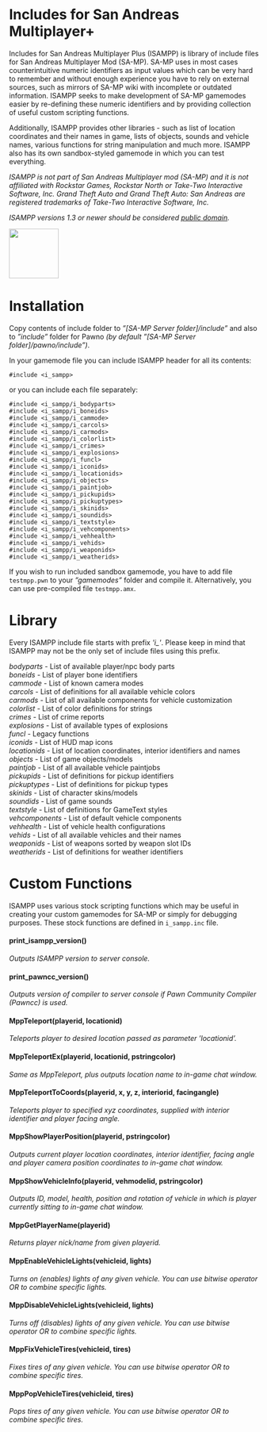 # Includes for San Andreas Multiplayer+
Includes for San Andreas Multiplayer Plus (ISAMPP) is library of include files for San Andreas Multiplayer Mod (SA-MP). SA-MP uses in most cases counterintuitive numeric identifiers as input values which can be very hard to remember and without enough experience you have to rely on external sources, such as mirrors of SA-MP wiki with incomplete or outdated information. ISAMPP seeks to make development of SA-MP gamemodes easier by re-defining these numeric identifiers and by providing collection of useful custom scripting functions.

Additionally, ISAMPP provides other libraries - such as list of location coordinates and their names in game, lists of objects, sounds and vehicle names, various functions for string manipulation and much more. ISAMPP also has its own sandbox-styled gamemode in which you can test everything.

*ISAMPP is not part of San Andreas Multiplayer mod (SA-MP) and it is not affiliated with Rockstar Games, Rockstar North or Take-Two Interactive Software, Inc. Grand Theft Auto and Grand Theft Auto: San Andreas are registered trademarks of Take-Two Interactive Software, Inc.*

*ISAMPP versions 1.3 or newer should be considered [public domain](LICENSE).*

<img src="docs/logo/isampp_logo_250px.png" width="100">

# Installation
Copy contents of include folder to *”[SA-MP Server folder]/include”* and also to *”include”* folder for Pawno *(by default ”[SA-MP Server folder]/pawno/include”)*.

In your gamemode file you can include ISAMPP header for all its contents:

```pawn
#include <i_sampp>
```

or you can include each file separately:

```pawn
#include <i_sampp/i_bodyparts>
#include <i_sampp/i_boneids>
#include <i_sampp/i_cammode>
#include <i_sampp/i_carcols>
#include <i_sampp/i_carmods>
#include <i_sampp/i_colorlist>
#include <i_sampp/i_crimes>
#include <i_sampp/i_explosions>
#include <i_sampp/i_funcl>
#include <i_sampp/i_iconids>
#include <i_sampp/i_locationids>
#include <i_sampp/i_objects>
#include <i_sampp/i_paintjob>
#include <i_sampp/i_pickupids>
#include <i_sampp/i_pickuptypes>
#include <i_sampp/i_skinids>
#include <i_sampp/i_soundids>
#include <i_sampp/i_textstyle>
#include <i_sampp/i_vehcomponents>
#include <i_sampp/i_vehhealth>
#include <i_sampp/i_vehids>
#include <i_sampp/i_weaponids>
#include <i_sampp/i_weatherids>
```

If you wish to run included sandbox gamemode, you have to add file ```testmpp.pwn``` to your *”gamemodes”* folder and compile it.
Alternatively, you can use pre-compiled file ```testmpp.amx```.

# Library

Every ISAMPP include file starts with prefix *'i_'*. Please keep in mind that ISAMPP may not be the only set of include files using this prefix.

*bodyparts* - List of available player/npc body parts</br>
*boneids* - List of player bone identifiers</br>
*cammode* - List of known camera modes</br>
*carcols* - List of definitions for all available vehicle colors</br>
*carmods* - List of all available components for vehicle customization</br>
*colorlist* - List of color definitions for strings</br>
*crimes* - List of crime reports</br>
*explosions* - List of available types of explosions</br>
*funcl* - Legacy functions</br>
*iconids* - List of HUD map icons</br>
*locationids* - List of location coordinates, interior identifiers and names</br>
*objects* - List of game objects/models</br>
*paintjob* - List of all available vehicle paintjobs</br>
*pickupids* - List of definitions for pickup identifiers</br>
*pickuptypes* - List of definitions for pickup types</br>
*skinids* - List of character skins/models</br>
*soundids* - List of game sounds</br>
*textstyle* - List of definitions for GameText styles</br>
*vehcomponents* - List of default vehicle components</br>
*vehhealth* - List of vehicle health configurations</br>
*vehids* - List of all available vehicles and their names</br>
*weaponids* - List of weapons sorted by weapon slot IDs</br>
*weatherids* - List of definitions for weather identifiers

# Custom Functions

ISAMPP uses various stock scripting functions which may be useful in creating your custom gamemodes for SA-MP 
or simply for debugging purposes. These stock functions are defined in ```i_sampp.inc``` file.

#### print_isampp_version()
*Outputs ISAMPP version to server console.*

#### print_pawncc_version()
*Outputs version of compiler to server console if Pawn Community Compiler (Pawncc) is used.*

#### MppTeleport(playerid, locationid)
*Teleports player to desired location passed as parameter ’locationid’.*

#### MppTeleportEx(playerid, locationid, pstringcolor)
*Same as MppTeleport, plus outputs location name to in-game chat window.*

#### MppTeleportToCoords(playerid, x, y, z, interiorid, facingangle)
*Teleports player to specified xyz coordinates, supplied with interior identifier and player facing angle.*

#### MppShowPlayerPosition(playerid, pstringcolor)
*Outputs current player location coordinates, interior identifier, facing angle and player camera position coordinates to in-game chat window.*

#### MppShowVehicleInfo(playerid, vehmodelid, pstringcolor)
*Outputs ID, model, health, position and rotation of vehicle in which is player currently sitting to in-game chat window.*

#### MppGetPlayerName(playerid)
*Returns player nick/name from given playerid.*

#### MppEnableVehicleLights(vehicleid, lights)
*Turns on (enables) lights of any given vehicle. You can use bitwise operator OR to combine specific lights.*

#### MppDisableVehicleLights(vehicleid, lights)
*Turns off (disables) lights of any given vehicle. You can use bitwise operator OR to combine specific lights.*

#### MppFixVehicleTires(vehicleid, tires)
*Fixes tires of any given vehicle. You can use bitwise operator OR to combine specific tires.*

#### MppPopVehicleTires(vehicleid, tires)
*Pops tires of any given vehicle. You can use bitwise operator OR to combine specific tires.*
